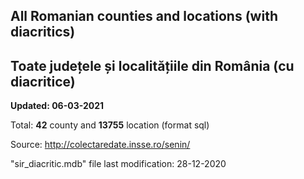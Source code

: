## All Romanian counties and locations (with diacritics)
## Toate județele și localitățiile din România (cu diacritice)

**Updated: 06-03-2021**

Total: **42** county and **13755** location (format sql)

Source:
http://colectaredate.insse.ro/senin/

"sir_diacritic.mdb" file last modification: 28-12-2020
